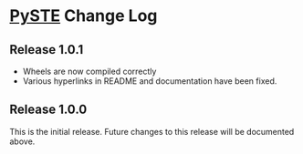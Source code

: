 # [PySTE](README.md) Change Log

## Release 1.0.1

- Wheels are now compiled correctly
- Various hyperlinks in README and documentation have been fixed.

## Release 1.0.0

This is the initial release. Future changes to this release will be documented above.
